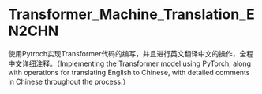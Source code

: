 # Transformer_Machine_Translation_EN2CHN
 使用Pytroch实现Transformer代码的编写，并且进行英文翻译中文的操作，全程中文详细注释。（Implementing the Transformer model using PyTorch, along with operations for translating English to Chinese, with detailed comments in Chinese throughout the process.）
